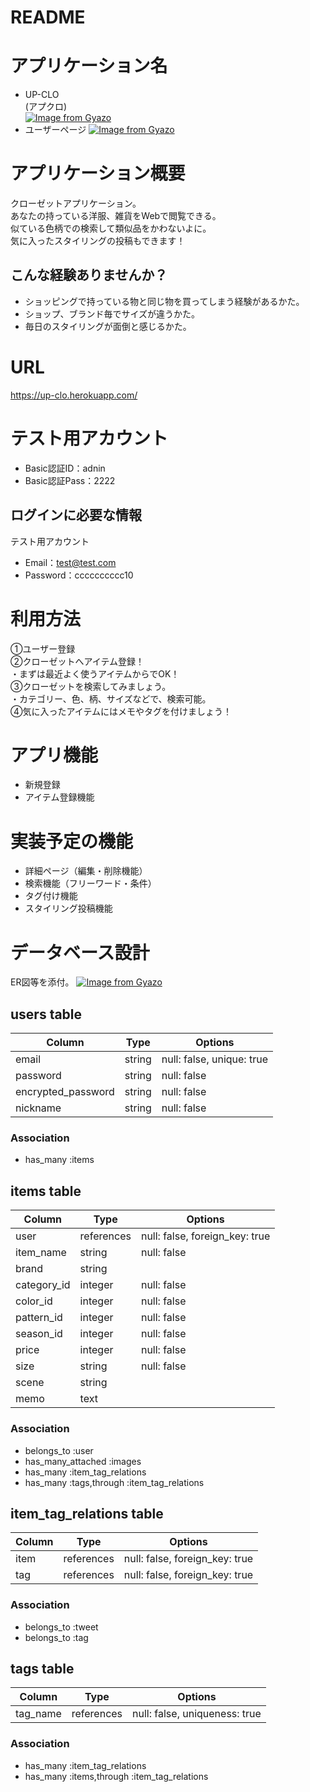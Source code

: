 # README
# アプリケーション名
* UP-CLO <br>
(アプクロ)<br>
[![Image from Gyazo](https://i.gyazo.com/998aa583c74c9c1a50f5d34fec3763e4.png)](https://gyazo.com/998aa583c74c9c1a50f5d34fec3763e4)
* ユーザーページ
[![Image from Gyazo](https://i.gyazo.com/541a171afe2f5d3dc97c6995886d3fa3.jpg)](https://gyazo.com/541a171afe2f5d3dc97c6995886d3fa3)
# アプリケーション概要
クローゼットアプリケーション。<br>
あなたの持っている洋服、雑貨をWebで閲覧できる。<br>
似ている色柄での検索して類似品をかわないよに。<br>
気に入ったスタイリングの投稿もできます！<br>
## こんな経験ありませんか？
* ショッピングで持っている物と同じ物を買ってしまう経験があるかた。
* ショップ、ブランド毎でサイズが違うかた。
* 毎日のスタイリングが面倒と感じるかた。
# URL
https://up-clo.herokuapp.com/
# テスト用アカウント
* Basic認証ID：adnin<br>
* Basic認証Pass：2222<br>

## ログインに必要な情報
テスト用アカウント
* Email：test@test.com
* Password：cccccccccc10

# 利用方法
①ユーザー登録<br>
②クローゼットへアイテム登録！<br>
・まずは最近よく使うアイテムからでOK！<br>
③クローゼットを検索してみましょう。<br>
・カテゴリー、色、柄、サイズなどで、検索可能。<br>
④気に入ったアイテムにはメモやタグを付けましょう！<br>

# アプリ機能
* 新規登録
* アイテム登録機能

# 実装予定の機能
* 詳細ページ（編集・削除機能）
* 検索機能（フリーワード・条件）
* タグ付け機能
* スタイリング投稿機能


# データベース設計　
ER図等を添付。
[![Image from Gyazo](https://i.gyazo.com/a334972afe140590a3a495aeb9e01ed9.png)](https://gyazo.com/a334972afe140590a3a495aeb9e01ed9)

## users table

| Column             | Type                | Options                   |
|--------------------|---------------------|---------------------------|
| email              | string              | null: false, unique: true |
| password           | string              | null: false               |
| encrypted_password | string              | null: false               |
| nickname           | string              | null: false               |

### Association

* has_many :items

## items table

| Column                | Type       | Options                        |
|-----------------------|------------|--------------------------------|
| user                  | references | null: false, foreign_key: true |
| item_name             | string     | null: false                    |
| brand                 | string     |                                |
| category_id           | integer    | null: false                    |
| color_id              | integer    | null: false                    |
| pattern_id            | integer    | null: false                    |
| season_id             | integer    | null: false                    |
| price                 | integer    | null: false                    |
| size                  | string     | null: false                    |
| scene                 | string     |                                |
| memo                  | text       |                                |

### Association

- belongs_to :user
- has_many_attached :images
- has_many :item_tag_relations
- has_many :tags,through :item_tag_relations

## item_tag_relations table

| Column      | Type       | Options                        |
|-------------|------------|--------------------------------|
| item        | references | null: false, foreign_key: true |
| tag         | references | null: false, foreign_key: true |

### Association

- belongs_to :tweet
- belongs_to :tag

## tags table

| Column           | Type       | Options                        |
|------------------|------------|--------------------------------|
| tag_name         | references | null: false, uniqueness: true  |

### Association

- has_many :item_tag_relations
- has_many :items,through :item_tag_relations